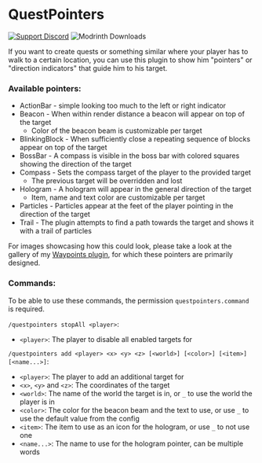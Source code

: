 # QuestPointers
[![Support Discord](https://img.shields.io/static/v1?message=Support%20Discord&color=7289da&style=flat-square&logo=discord&logoColor=white&label)](https://discord.gg/4xY9TcHQja)
![Modrinth Downloads](https://img.shields.io/modrinth/dt/questpointers?label=Modrinth%20Downloads&style=flat-square)

If you want to create quests or something similar where your player has to walk to a certain location,
you can use this plugin to show him "pointers" or "direction indicators" that guide him to his target.

### Available pointers:
- ActionBar - simple looking too much to the left or right indicator
- Beacon - When within render distance a beacon will appear on top of the target
  - Color of the beacon beam is customizable per target
- BlinkingBlock - When sufficiently close a repeating sequence of blocks appear on top of the target
- BossBar - A compass is visible in the boss bar with colored squares showing the direction of the target
- Compass - Sets the compass target of the player to the provided target
  - The previous target will be overridden and lost
- Hologram - A hologram will appear in the general direction of the target
  - Item, name and text color are customizable per target
- Particles - Particles appear at the feet of the player pointing in the direction of the target
- Trail - The plugin attempts to find a path towards the target and shows it with a trail of particles

For images showcasing how this could look, please take a look at the gallery of my [Waypoints plugin](https://modrinth.com/plugin/waypoints/gallery),
for which these pointers are primarily designed.

### Commands:

To be able to use these commands, the permission `questpointers.command` is required.

`/questpointers stopAll <player>`:
- `<player>`: The player to disable all enabled targets for

`/questpointers add <player> <x> <y> <z> [<world>] [<color>] [<item>] [<name...>]`:
- `<player>`: The player to add an additional target for
- `<x>`, `<y>` and `<z>`: The coordinates of the target
- `<world>`: The name of the world the target is in, or `_` to use the world the player is in
- `<color>`: The color for the beacon beam and the text to use, or use `_` to use the default value from the config
- `<item>`: The item to use as an icon for the hologram, or use `_` to not use one
- `<name...>`: The name to use for the hologram pointer, can be multiple words

